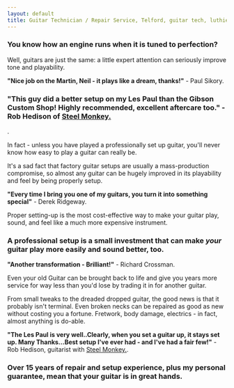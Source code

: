 ```yaml
---
layout: default
title: Guitar Technician / Repair Service, Telford, guitar tech, luthier, guitar repair, guitar service, bass repair, bass guitar repair, bass tech, guitar setup, guitar set up, guitar workshop,Neil Cowmeadow, Guitar Tuition, Guitar Teachers, Telford Guitar Teachers, Bridgnorth Guitar Lessons, Telford Guitar Lessons, Broseley Guitar Lessons, Guitar Lessons in Telford, Telford Music Lessons, Shropshire Guitar Lessons, Shropshire Guitar Teachers, Individual Guitar Lesson, Children's Guitar Lesson, Guitar Lessons, Bass Guitar Teacher, bass guitar lesson, Lessons, Guitar Teacher, Bass Lessons, Instrument Repair, Technician, Telford, Guitar Repair, Guitar Expert, How to Play Guitar, How to Play Bass, DBS, CRB checked, Broseley, Bridgnorth, Much Wenlock, How to Compose, Composition, Technique, Easy Guitar, Easy Guitar Lessons, easy strings, intermediate Guitar Lessons, advanced Guitar Lessons, expert Guitar Lessons,For Beginners, For Intermediates, For Experts, easy strings, song writing, arthritis, pain, wrist, fingers, sore, guitar pain, guitar rehab, guitar rehabilitation, free guitar lessons, guitar technique, guitar guide, guitar coach.Guitar Teacher, Telford Guitar Teacher, Bridgnorth Guitar Lessons, Telford Guitar Lessons, Broseley Guitar Lessons, Guitar Lessons in Telford, Telford Music Lessons, Shropshire Guitar Lessons, Shropshire Guitar Teacher, Individual Guitar Lessons, Children's Guitar Lessons, Guitar Lessons, Bass Guitar Lessons, Guitar Teacher, Bass Lessons, Instrument Repair, guitar repair, guitar tech, guitar setup, guitar set-up, guitar set up, Bass Guitar set-up, bass  guitar setup, bass guitar set up.
---
```


<p><h3>You know how an engine runs when it is tuned to perfection?</h3></p>
<p>Well, guitars are just the same: a little expert attention can seriously improve tone and playability. 
</p>
<p><strong>"Nice job on the Martin, Neil - it plays like a dream, thanks!"</strong> - Paul Sikory.
</p>
<p><strong><h3>"This guy did a better setup on my Les Paul than the Gibson Custom Shop! Highly recommended, excellent aftercare too."</strong> - Rob Hedison of <a href="http://www.steel-monkey.com/index.html">Steel Monkey.</h3></a>.</p>
In fact - unless you have played a professionally set up guitar, you'll never know how easy to play a guitar can really be.
</p><p>
It's a sad fact that factory guitar setups are usually a mass-production compromise, so almost any guitar can be hugely improved in its playability and feel by being properly setup. 
</p>
<p><strong>"Every time I bring you one of my guitars, you turn it into something special"</strong> - Derek Ridgeway.
</p><p>
Proper setting-up is the most cost-effective way to make your guitar play, sound, and feel like a much more expensive instrument. 
</p><p>
<h3>A professional setup is a small investment that can make <em>your</em> guitar play more easily and sound better, too.</h3>
</p>
<p><strong>"Another transformation - Brilliant!"</strong> - Richard Crossman.
<p>
Even your old Guitar can be brought back to life and give you years more service for way less than you'd lose by trading it in for another guitar. 
<p>
From small tweaks to the dreaded dropped guitar, the good news is that it probably isn't terminal. Even broken necks can be repaired as good as new without costing you a fortune. 
Fretwork, body damage, electrics - in fact, almost anything is do-able.</p>
<p><strong>"The Les Paul is very well..Clearly, when you set a guitar up, it stays set up. Many Thanks...Best setup I've ever had - and I've had a fair few!"</strong> - Rob Hedison, guitarist with <a href="http://www.steel-monkey.com/index.html">Steel Monkey.</a>.
</p><p>

<p>
<h3>Over 15 years of repair and setup experience, plus my personal guarantee, mean that your guitar is in great hands.</h3>
</p>
